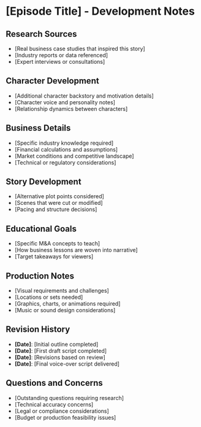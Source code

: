 # [Episode Title] - Development Notes

## Research Sources
- [Real business case studies that inspired this story]
- [Industry reports or data referenced]
- [Expert interviews or consultations]

## Character Development
- [Additional character backstory and motivation details]
- [Character voice and personality notes]
- [Relationship dynamics between characters]

## Business Details
- [Specific industry knowledge required]
- [Financial calculations and assumptions]
- [Market conditions and competitive landscape]
- [Technical or regulatory considerations]

## Story Development
- [Alternative plot points considered]
- [Scenes that were cut or modified]
- [Pacing and structure decisions]

## Educational Goals
- [Specific M&A concepts to teach]
- [How business lessons are woven into narrative]
- [Target takeaways for viewers]

## Production Notes
- [Visual requirements and challenges]
- [Locations or sets needed]
- [Graphics, charts, or animations required]
- [Music or sound design considerations]

## Revision History
- **[Date]**: [Initial outline completed]
- **[Date]**: [First draft script completed]
- **[Date]**: [Revisions based on review]
- **[Date]**: [Final voice-over script delivered]

## Questions and Concerns
- [Outstanding questions requiring research]
- [Technical accuracy concerns]
- [Legal or compliance considerations]
- [Budget or production feasibility issues] 